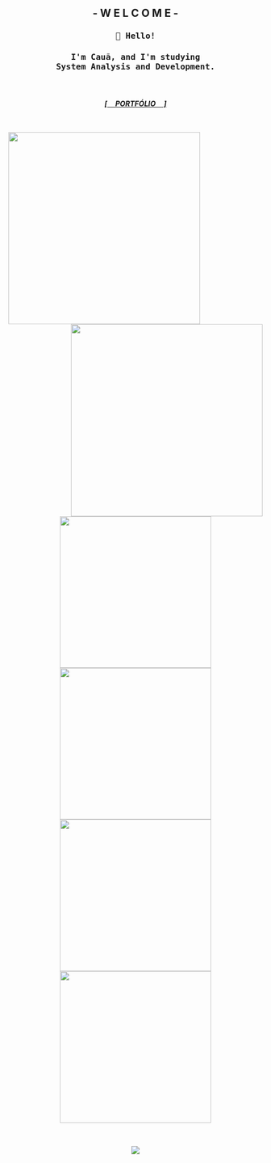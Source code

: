 <section align="center">
  <div>
    <h1>
      - W E L C O M E -
    </h1>
  </div>
</section>
<section align="center">
  <div>
    <h3><samp>👋 Hello!</samp></h3>
  </div>
  <div>
    <h3>
      <samp>I'm Cauã, and I'm studying</samp></br>
      <samp>System Analysis and Development.</samp>
    </h3></br>
  </div>
</section>
<section align="center">
  <div>
    <h4>
      <i><b><a href="https://nun3s01.github.io/portfolio-page-web/">[ㅤ PORTFÓLIO ㅤ]</a></b></i>
    </h4>
  </div>
</section>
<section>
  <div>
    <h1></h1></br>    <!--  Linha 01: Separação de [CABEÇA] E [CORPO]  -->
  </div>  
</section>
<section>
  <div>
    <div  align="center">
      <img src="https://github-readme-stats.vercel.app/api?username=Nun3s01&show=reviews&show_icons=true&theme=shadow_red&icon_color=ff0000&title_color=ffffff&text_color=ededed&bg_color=070417"width="380" align="left"/>
      <img src="https://github-readme-stats.vercel.app/api/top-langs/?username=Nun3s01&layout=compact&show_icons=true&theme=shadow_red&icon_color=ff0000&title_color=ffffff&text_color=ededed&bg_color=070417" width="380" align="right"/>  
    </div>
  </div>
</section>
<section>
  <div>
    <h1></h1></br>    <!--  Linha 02: Separação de [ESTATÍSTICAS] E [PROJETOS]  -->
  </div>  
</section>
<section align="center">
  <div>
    <div>
      <a href="https://github.com/Nun3s01/bhaskara.s-algorithm">
        <img src="https://github-readme-stats.vercel.app/api/pin/?username=Nun3s01&repo=bhaskara.s-algorithm&theme=shadow_red&icon_color=ff0000&text_color=ededed&title_color=ffffff&bg_color=070417" width="300"/>
      </a>
    </div>
    <div>      
      <a href="https://github.com/Nun3s01/hello-world">
        <img src="https://github-readme-stats.vercel.app/api/pin/?username=Nun3s01&repo=hello-world&theme=shadow_red&icon_color=ff0000&text_color=ededed&title_color=ffffff&bg_color=070417" width="300"/>
      </a>
    </div>
    <div>
      <a href="https://github.com/Nun3s01/converting-seconds.py">
        <img src="https://github-readme-stats.vercel.app/api/pin/?username=Nun3s01&repo=converting-seconds.py&theme=shadow_red&icon_color=ff0000&text_color=ededed&title_color=ffffff&bg_color=070417" width="300"/>
      </a>
    </div>
    <div>
      <a href="https://github.com/Nun3s01/web-application-project">
        <img src="https://github-readme-stats.vercel.app/api/pin/?username=Nun3s01&repo=web-application-project&theme=shadow_red&icon_color=ff0000&text_color=ededed&title_color=ffffff&bg_color=070417" width="300"/>
      </a>
    </div>
  </div>
</section>
<section>
  <div>
    <h1></h1></br>    <!--  Linha 03: Separação de [PROJETOS] E [RODAPÉ]  -->
  </div>  
</section>
<footer>
  <div align="center">
    <img src="https://komarev.com/ghpvc/?username=Nun3s01&style=plastic&color=blue"/>
  </div>
</footer>
